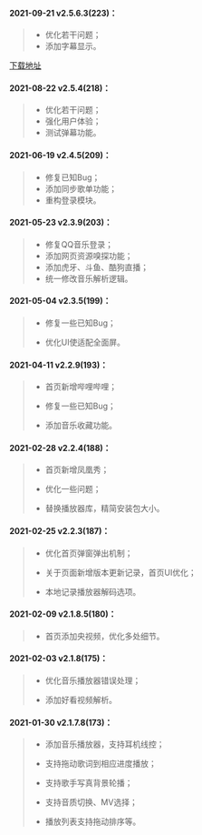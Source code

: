 #### 2021-09-21 v2.5.6.3(223)：

> - 优化若干问题；
> - 添加字幕显示。

[下载地址](https://gorhamchan.github.io/json/download.html)

#### 2021-08-22 v2.5.4(218)：

> - 优化若干问题；
> - 强化用户体验；
> - 测试弹幕功能。

#### 2021-06-19 v2.4.5(209)：

> - 修复已知Bug；
> - 添加同步歌单功能；
> - 重构登录模块。

#### 2021-05-23 v2.3.9(203)：

> - 修复QQ音乐登录；
> - 添加网页资源嗅探功能；
> - 添加虎牙、斗鱼、酷狗直播；
> - 统一修改音乐解析逻辑。

#### 2021-05-04 v2.3.5(199)：

> - 修复一些已知Bug；
>
> - 优化UI使适配全面屏。

#### 2021-04-11 v2.2.9(193)：

> - 首页新增哔哩哔哩；
>
> - 修复一些已知Bug；
>
> - 添加音乐收藏功能。

#### 2021-02-28 v2.2.4(188)：

> - 首页新增凤凰秀；
>
> - 优化一些问题；
>
> - 替换播放器库，精简安装包大小。

#### 2021-02-25 v2.2.3(187)：

> - 优化首页弹窗弹出机制；
>
> - 关于页面新增版本更新记录，首页UI优化；
>
> - 本地记录播放器解码选项。

#### 2021-02-09 v2.1.8.5(180)：

> - 首页添加央视频，优化多处细节。

#### 2021-02-03 v2.1.8(175)：

> - 优化音乐播放器错误处理；
>
> - 添加好看视频解析。

#### 2021-01-30 v2.1.7.8(173)：

> - 添加音乐播放器，支持耳机线控；
>
> - 支持拖动歌词到相应进度播放；
>
> - 支持歌手写真背景轮播；
>
> - 支持音质切换、MV选择；
>
> - 播放列表支持拖动排序等。